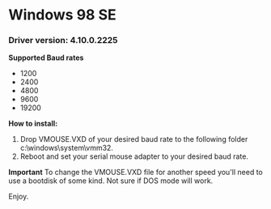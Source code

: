 
# Windows 98 SE
### Driver version: 4.10.0.2225
**Supported Baud rates**
 - 1200
 - 2400
 - 4800
 - 9600
 - 19200
 
**How to install:**
 1. Drop VMOUSE.VXD of your desired baud rate to the following folder c:\windows\system\vmm32.
 2. Reboot and set your serial mouse adapter to your desired baud rate.
 
**Important**
To change the VMOUSE.VXD file for another speed you'll need to use a bootdisk of some kind. Not sure if DOS mode will work.

Enjoy.
